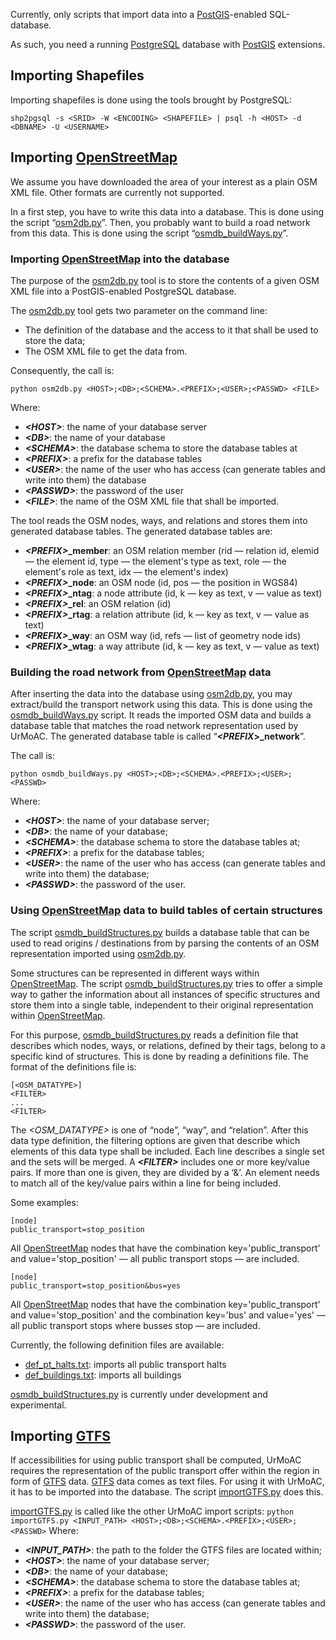 Currently, only scripts that import data into a [PostGIS](https://postgis.net/)-enabled SQL-database.

As such, you need a running [PostgreSQL](https://www.postgresql.org/) database with [PostGIS](https://postgis.net/) extensions.


## Importing Shapefiles
Importing shapefiles is done using the tools brought by PostgreSQL:

```shp2pgsql -s <SRID> -W <ENCODING> <SHAPEFILE> | psql -h <HOST> -d <DBNAME> -U <USERNAME>```

## Importing [OpenStreetMap](http://www.openstreetmap.org)
We assume you have downloaded the area of your interest as a plain OSM XML file. Other formats are currently not supported.

In a first step, you have to write this data into a database. This is done using the script &ldquo;[osm2db.py](https://github.com/DLR-VF/UrMoAC/blob/master/tools/osm/osm2db.py)&rdquo;. Then, you probably want to build a road network from this data. This is done using the script &ldquo;[osmdb_buildWays.py](https://github.com/DLR-VF/UrMoAC/blob/master/tools/osm/osmdb_buildWays.py)&rdquo;.

### Importing [OpenStreetMap](http://www.openstreetmap.org) into the database
The purpose of the [osm2db.py](https://github.com/DLR-VF/UrMoAC/blob/master/tools/osm/osm2db.py) tool is to store the contents of a given OSM XML file into a PostGIS-enabled PostgreSQL database.

The [osm2db.py](https://github.com/DLR-VF/UrMoAC/blob/master/tools/osm/osm2db.py) tool gets two parameter on the command line:

* The definition of the database and the access to it that shall be used to store the data;
* The OSM XML file to get the data from.

Consequently, the call is:

```python osm2db.py <HOST>;<DB>;<SCHEMA>.<PREFIX>;<USER>;<PASSWD> <FILE>```

Where:

* ___&lt;HOST&gt;___: the name of your database server
* ___&lt;DB&gt;___: the name of your database
* ___&lt;SCHEMA&gt;___: the database schema to store the database tables at
* ___&lt;PREFIX&gt;___: a prefix for the database tables
* ___&lt;USER&gt;___: the name of the user who has access (can generate tables and write into them) the database
* ___&lt;PASSWD&gt;___: the password of the user
* ___&lt;FILE&gt;___: the name of the OSM XML file that shall be imported.

The tool reads the OSM nodes, ways, and relations and stores them into generated database tables. The generated database tables are:

* <b><i>&lt;PREFIX&gt;</i>_member</b>: an OSM relation member (rid &mdash; relation id, elemid &mdash; the element id, type &mdash; the element&apos;s type as text, role &mdash; the element&apos;s role as text, idx &mdash; the element&apos;s index)
* <b><i>&lt;PREFIX&gt;</i>_node</b>: an OSM node (id, pos &mdash; the position in WGS84)
* <b><i>&lt;PREFIX&gt;</i>_ntag</b>: a node attribute (id, k &mdash; key as text, v &mdash; value as text)
* <b><i>&lt;PREFIX&gt;</i>_rel</b>: an OSM relation (id)
* <b><i>&lt;PREFIX&gt;</i>_rtag</b>: a relation attribute (id, k &mdash; key as text, v &mdash; value as text)
* <b><i>&lt;PREFIX&gt;</i>_way</b>: an OSM way (id, refs &mdash; list of geometry node ids)
* <b><i>&lt;PREFIX&gt;</i>_wtag</b>: a way attribute (id, k &mdash; key as text, v &mdash; value as text)

### Building the road network from [OpenStreetMap](http://www.openstreetmap.org) data
After inserting the data into the database using [osm2db.py](https://github.com/DLR-VF/UrMoAC/blob/master/tools/osm/osm2db.py), you may extract/build the transport network using this data. This is done using the [osmdb_buildWays.py](https://github.com/DLR-VF/UrMoAC/blob/master/tools/osm/osmdb_buildWays.py) script. It reads the imported OSM data and builds a database table that matches the road network representation used by UrMoAC. The generated database table is called &ldquo;<b><i>&lt;PREFIX</i>&gt;_network</b>&rdquo;.

The call is:

```python osmdb_buildWays.py <HOST>;<DB>;<SCHEMA>.<PREFIX>;<USER>;<PASSWD>```

Where:

* ___&lt;HOST&gt;___: the name of your database server;
* ___&lt;DB&gt;___: the name of your database;
* ___&lt;SCHEMA&gt;___: the database schema to store the database tables at;
* ___&lt;PREFIX&gt;___: a prefix for the database tables;
* ___&lt;USER&gt;___: the name of the user who has access (can generate tables and write into them) the database;
* ___&lt;PASSWD&gt;___: the password of the user.

### Using [OpenStreetMap](http://www.openstreetmap.org) data to build tables of certain structures
The script [osmdb_buildStructures.py](https://github.com/DLR-VF/UrMoAC/blob/master/tools/osm/osmdb_buildStructures.py) builds a database table that can be used to read origins / destinations from by parsing the contents of an OSM representation imported using [osm2db.py](https://github.com/DLR-VF/UrMoAC/blob/master/tools/osm/osm2db.py).

Some structures can be represented in different ways within [OpenStreetMap](http://www.openstreetmap.org). The script [osmdb_buildStructures.py](https://github.com/DLR-VF/UrMoAC/blob/master/tools/osm/osmdb_buildStructures.py) tries to offer a simple way to gather the information about all instances of specific structures and store them into a single table, independent to their original representation within [OpenStreetMap](http://www.openstreetmap.org).

For this purpose, [osmdb_buildStructures.py](https://github.com/DLR-VF/UrMoAC/blob/master/tools/osm/osmdb_buildStructures.py) reads a definition file that describes which nodes, ways, or relations, defined by their tags, belong to a specific kind of structures. This is done by reading a definitions file. The format of the definitions file is:

```
[<OSM_DATATYPE>]
<FILTER>
...
<FILTER>
```

The _&lt;OSM_DATATYPE&gt;_ is one of &ldquo;node&rdquo;, &ldquo;way&rdquo;, and &ldquo;relation&rdquo;. After this data type definition, the filtering options are given that describe which elements of this data type shall be included. Each line describes a single set and the sets will be merged. A ___&lt;FILTER&gt;___ includes one or more key/value pairs. If more than one is given, they are divided by a &lsquo;&&rsquo;. An element needs to match all of the key/value pairs within a line for being included.

Some examples:

```
[node]
public_transport=stop_position
```

All [OpenStreetMap](http://www.openstreetmap.org) nodes that have the combination key=&apos;public_transport&apos; and value=&apos;stop_position&apos; &mdash; all public transport stops &mdash; are included.


```
[node]
public_transport=stop_position&bus=yes
```

All [OpenStreetMap](http://www.openstreetmap.org) nodes that have the combination key=&apos;public_transport&apos; and value=&apos;stop_position&apos; and the combination key=&apos;bus&apos; and value=&apos;yes&apos; &mdash; all public transport stops where busses stop &mdash; are included.

Currently, the following definition files are available:

* [def_pt_halts.txt](https://github.com/DLR-VF/UrMoAC/blob/master/tools/osm/structure_defs/def_pt_halts.txt): imports all public transport halts
* [def_buildings.txt](https://github.com/DLR-VF/UrMoAC/blob/master/tools/osm/structure_defs/def_buildings.txt): imports all buildings

[osmdb_buildStructures.py](https://github.com/DLR-VF/UrMoAC/blob/master/tools/osm/osmdb_buildStructures.py) is currently under development and experimental.

## Importing [GTFS](https://developers.google.com/transit/gtfs/)

If accessibilities for using public transport shall be computed, UrMoAC requires the representation of the public transport offer within the region in form of [GTFS](https://developers.google.com/transit/gtfs/) data. [GTFS](https://developers.google.com/transit/gtfs/) data comes as text files. For using it with UrMoAC, it has to be imported into the database. The script [importGTFS.py](https://github.com/DLR-VF/UrMoAC/blob/master/tools/importGTFS.py) does this.

[importGTFS.py](https://github.com/DLR-VF/UrMoAC/blob/master/tools/importGTFS.py) is called like the other UrMoAC import scripts:
```python importGTFS.py <INPUT_PATH> <HOST>;<DB>;<SCHEMA>.<PREFIX>;<USER>;<PASSWD>```
Where:

* ___&lt;INPUT_PATH&gt;___: the path to the folder the GTFS files are located within;
* ___&lt;HOST&gt;___: the name of your database server;
* ___&lt;DB&gt;___: the name of your database;
* ___&lt;SCHEMA&gt;___: the database schema to store the database tables at;
* ___&lt;PREFIX&gt;___: a prefix for the database tables;
* ___&lt;USER&gt;___: the name of the user who has access (can generate tables and write into them) the database;
* ___&lt;PASSWD&gt;___: the password of the user.




